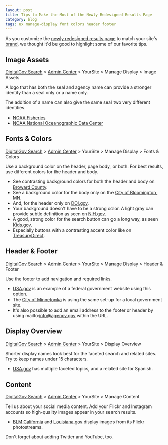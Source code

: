 ```yaml
---
layout: post
title: Tips to Make the Most of the Newly Redesigned Results Page
category: blog
tags: ux manage-display font colors header footer
---
```


As you customize the [newly redesigned results page](/blog/serp-redesign.html) to match your site's [brand](/manual/brand.html), we thought it'd be good to highlight some of our favorite tips.

## Image Assets

[DigitalGov Search](/index.html) > [Admin Center](https://search.usa.gov/sites/) > YourSite > Manage Display > Image Assets

A logo that has both the seal and agency name can provide a stronger identity than a seal only or a name only. 

The addition of a name can also give the same seal two very different identities.

* [NOAA Fisheries](http://search.usa.gov/search?&m=&affiliate=nmfs.noaa.gov&query=fisheries)
* [NOAA National Oceanographic Data Center](http://search.usa.gov/search?affiliate=nodc.noaa.gov&query=wilmington) 

## Fonts & Colors

[DigitalGov Search](/index.html) > [Admin Center](https://search.usa.gov/sites/) > YourSite > Manage Display > Fonts & Colors

Use a background color on the header, page body, or both. For best results, use different colors for the header and body.  

* See contrasting background colors for both the header and body on [Broward County](http://search.broward.org/search?affiliate=co.broward.fl.us&query=everglades).
* See a background color for the body only on the [City of Bloomington, MN](http://search.bloomingtonmn.gov/search?&affiliate=cityofbloomingtonmnsearchresults&query=farmers+market).
* And, for the header only on [DOI.gov](http://search.doi.gov/search?affiliate=doi.gov&query=washington+monument).
* Your background doesn't have to be a strong color. A light gray can provide subtle definition as seen on [NIH.gov](http://search.nih.gov/search?&affiliate=nih&query=library).
* A good, strong color for the search button can go a long way, as seen [Kids.gov](http://search.usa.gov/search?&affiliate=kidsgov&query=washington).
* Especially buttons with a contrasting accent color like on [TreasuryDirect](http://search.usa.gov/search?query=gold&affiliate=treasurydirect).

## Header & Footer

[DigitalGov Search](/index.html) > [Admin Center](https://search.usa.gov/sites/) > YourSite > Manage Display > Header & Footer

Use the footer to add navigation and required links.

* [USA.gov](http://search.usa.gov/search?&m=&affiliate=usagov&query=congress) is an example of a federal government website using this option.
* The [City of Minnetonka](http://search.usa.gov/search?&affiliate=thecityofminnnetonkasearchresults&query=lakes) is using the same set-up for a local government site.
* It's also possible to add an email address to the footer or header by using mailto:info@agency.gov within the URL.

## Display Overview

[DigitalGov Search](/index.html) > [Admin Center](https://search.usa.gov/sites/) > YourSite > Display Overview

Shorter display names look best for the faceted search and related sites. Try to keep names under 15 characters.

* [USA.gov](http://search.usa.gov/search?affiliate=usagov&query=visas) has multiple faceted topics, and a related site for Spanish.

## Content

[DigitalGov Search](/index.html) > [Admin Center](https://search.usa.gov/sites/) > YourSite > Manage Content

Tell us about your social media content. Add your Flickr and Instagram accounts so high-quality images appear in your search results.

* [BLM California](http://search.usa.gov/search/images?affiliate=blmca&query=piedras+blancas) and [Louisiana.gov](http://search.usa.gov/search/images?affiliate=www.louisiana.gov&query=hurricanes) display images from its Flickr photostreams.

Don't forget about adding Twitter and YouTube, too.
